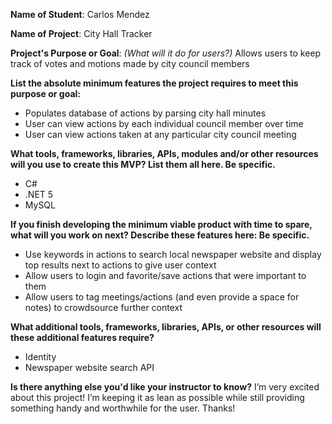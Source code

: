 ﻿**Name of Student**: Carlos Mendez

**Name of Project**: City Hall Tracker

**Project's Purpose or Goal**: *(What will it do for users?)* Allows users to keep track of votes and motions made by city council members

**List the absolute minimum features the project requires to meet this purpose or goal:**

- Populates database of actions by parsing city hall minutes
- User can view actions by each individual council member over time
- User can view actions taken at any particular city council meeting

**What tools, frameworks, libraries, APIs, modules and/or other resources will you use to create this MVP? List them all here. Be specific.**

- C#
- .NET 5
- MySQL

**If you finish developing the minimum viable product with time to spare, what will you work on next? Describe these features here: Be specific.**

- Use keywords in actions to search local newspaper website and display top results next to actions to give user context
- Allow users to login and favorite/save actions that were important to them
- Allow users to tag meetings/actions (and even provide a space for notes) to crowdsource further context

**What additional tools, frameworks, libraries, APIs, or other resources will these additional features require?**

- Identity
- Newspaper website search API

**Is there anything else you'd like your instructor to know?** I’m very excited about this project! I’m keeping it as lean as possible while still providing something handy and worthwhile for the user. Thanks!
